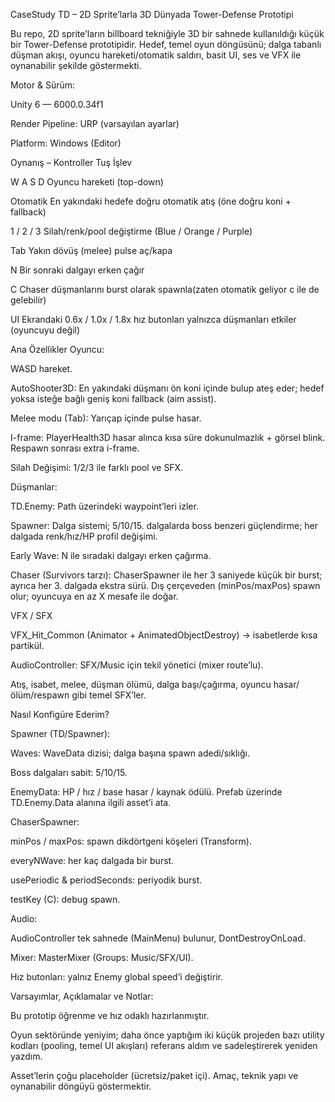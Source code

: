 CaseStudy TD – 2D Sprite’larla 3D Dünyada Tower-Defense Prototipi

Bu repo, 2D sprite’ların billboard tekniğiyle 3D bir sahnede kullanıldığı küçük bir Tower-Defense prototipidir. Hedef, temel oyun döngüsünü; dalga tabanlı düşman akışı, oyuncu hareketi/otomatik saldırı, basit UI, ses ve VFX ile oynanabilir şekilde göstermekti.

Motor & Sürüm:

Unity 6 — 6000.0.34f1

Render Pipeline: URP (varsayılan ayarlar)

Platform: Windows (Editor)


Oynanış – Kontroller
Tuş	        İşlev

W A S D	        Oyuncu hareketi (top-down)

Otomatik	En yakındaki hedefe doğru otomatik atış (öne doğru koni + fallback)

1 / 2 / 3	Silah/renk/pool değiştirme (Blue / Orange / Purple)

Tab		Yakın dövüş (melee) pulse aç/kapa


N		Bir sonraki dalgayı erken çağır

C		Chaser düşmanlarını burst olarak spawnla(zaten otomatik geliyor c ile de gelebilir)

UI		Ekrandaki 0.6x / 1.0x / 1.8x hız butonları yalnızca düşmanları etkiler (oyuncuyu değil)

Ana Özellikler
Oyuncu:

WASD hareket.

AutoShooter3D: En yakındaki düşmanı ön koni içinde bulup ateş eder; hedef yoksa isteğe bağlı geniş koni fallback (aim assist).

Melee modu (Tab): Yarıçap içinde pulse hasar.

I-frame: PlayerHealth3D hasar alınca kısa süre dokunulmazlık + görsel blink. Respawn sonrası extra i-frame.

Silah Değişimi: 1/2/3 ile farklı pool ve SFX.

Düşmanlar:

TD.Enemy: Path üzerindeki waypoint’leri izler.

Spawner: Dalga sistemi; 5/10/15. dalgalarda boss benzeri güçlendirme; her dalgada renk/hız/HP profil değişimi.

Early Wave: N ile sıradaki dalgayı erken çağırma.

Chaser (Survivors tarzı): ChaserSpawner ile her 3 saniyede küçük bir burst; ayrıca her 3. dalgada ekstra sürü. Dış çerçeveden (minPos/maxPos) spawn olur; oyuncuya en az X mesafe ile doğar.

VFX / SFX

VFX_Hit_Common (Animator + AnimatedObjectDestroy) → isabetlerde kısa partikül.

AudioController: SFX/Music için tekil yönetici (mixer route’lu).

Atış, isabet, melee, düşman ölümü, dalga başı/çağırma, oyuncu hasar/ölüm/respawn gibi temel SFX’ler.


Nasıl Konfigüre Ederim?

Spawner (TD/Spawner):

Waves: WaveData dizisi; dalga başına spawn adedi/sıklığı.

Boss dalgaları sabit: 5/10/15.

EnemyData: HP / hız / base hasar / kaynak ödülü. Prefab üzerinde TD.Enemy.Data alanına ilgili asset’i ata.

ChaserSpawner:

minPos / maxPos: spawn dikdörtgeni köşeleri (Transform).

everyNWave: her kaç dalgada bir burst.

usePeriodic & periodSeconds: periyodik burst.

testKey (C): debug spawn.

Audio:

AudioController tek sahnede (MainMenu) bulunur, DontDestroyOnLoad.

Mixer: MasterMixer (Groups: Music/SFX/UI).


Hız butonları: yalnız Enemy global speed’i değiştirir.


Varsayımlar, Açıklamalar ve Notlar:

Bu prototip öğrenme ve hız odaklı hazırlanmıştır.

Oyun sektöründe yeniyim; daha önce yaptığım iki küçük projeden bazı utility kodları (pooling, temel UI akışları) referans aldım ve sadeleştirerek yeniden yazdım.

Asset’lerin çoğu placeholder (ücretsiz/paket içi). Amaç, teknik yapı ve oynanabilir döngüyü göstermektir.

